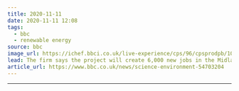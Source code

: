 ```yaml
---
title: 2020-11-11
date: 2020-11-11 12:08
tags: 
  - bbc
  - renewable energy
source: bbc
image_url: https://ichef.bbci.co.uk/live-experience/cps/96/cpsprodpb/10F19/production/_112910496_justinrowlatt.jpg
lead: The firm says the project will create 6,000 new jobs in the Midlands and the North of England
article_url: https://www.bbc.co.uk/news/science-environment-54703204
---
```


---
